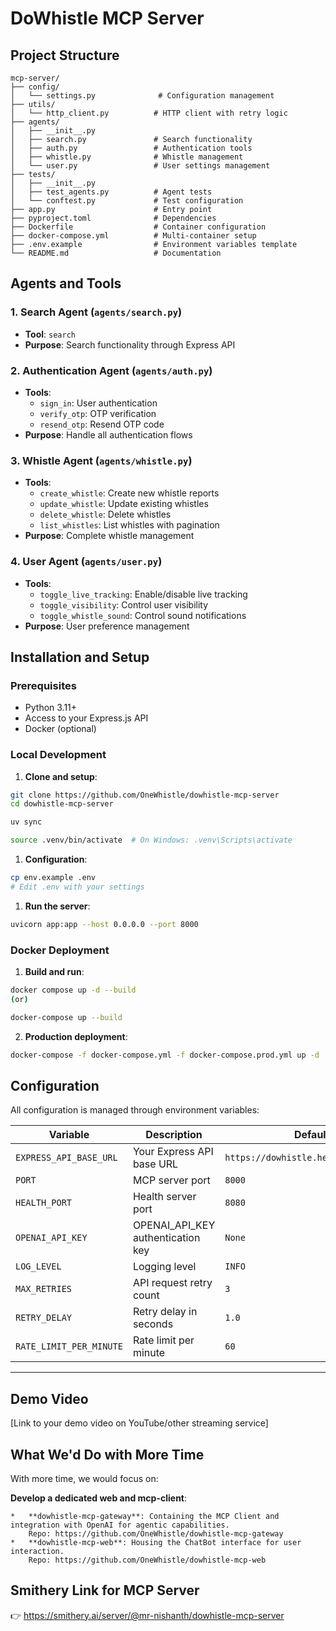 # DoWhistle MCP Server

## Project Structure

```
mcp-server/
├── config/
│   └── settings.py              # Configuration management
├── utils/
│   └── http_client.py          # HTTP client with retry logic
├── agents/
│   ├── __init__.py
│   ├── search.py               # Search functionality
│   ├── auth.py                 # Authentication tools
│   ├── whistle.py              # Whistle management
│   └── user.py                 # User settings management
├── tests/
│   ├── __init__.py
│   ├── test_agents.py          # Agent tests
│   └── conftest.py             # Test configuration
├── app.py                      # Entry point
├── pyproject.toml              # Dependencies
├── Dockerfile                  # Container configuration
├── docker-compose.yml          # Multi-container setup
├── .env.example                # Environment variables template
└── README.md                   # Documentation
```

## Agents and Tools

### 1. Search Agent (`agents/search.py`)
- **Tool**: `search`
- **Purpose**: Search functionality through Express API

### 2. Authentication Agent (`agents/auth.py`)
- **Tools**: 
  - `sign_in`: User authentication
  - `verify_otp`: OTP verification
  - `resend_otp`: Resend OTP code
- **Purpose**: Handle all authentication flows

### 3. Whistle Agent (`agents/whistle.py`)
- **Tools**:
  - `create_whistle`: Create new whistle reports
  - `update_whistle`: Update existing whistles
  - `delete_whistle`: Delete whistles
  - `list_whistles`: List whistles with pagination
- **Purpose**: Complete whistle management

### 4. User Agent (`agents/user.py`)
- **Tools**:
  - `toggle_live_tracking`: Enable/disable live tracking
  - `toggle_visibility`: Control user visibility
  - `toggle_whistle_sound`: Control sound notifications
- **Purpose**: User preference management

## Installation and Setup

### Prerequisites
- Python 3.11+
- Access to your Express.js API
- Docker (optional)

### Local Development

1. **Clone and setup**:
```bash
git clone https://github.com/OneWhistle/dowhistle-mcp-server
cd dowhistle-mcp-server

uv sync

source .venv/bin/activate  # On Windows: .venv\Scripts\activate

```

1. **Configuration**:
```bash
cp env.example .env
# Edit .env with your settings
```

1. **Run the server**:
```bash
uvicorn app:app --host 0.0.0.0 --port 8000 
```

### Docker Deployment

1. **Build and run**:
```bash
docker compose up -d --build 
(or)

docker-compose up --build 
```

2. **Production deployment**:
```bash
docker-compose -f docker-compose.yml -f docker-compose.prod.yml up -d
```

## Configuration

All configuration is managed through environment variables:

| Variable | Description | Default |
|----------|-------------|---------|
| `EXPRESS_API_BASE_URL` | Your Express API base URL | `https://dowhistle.herokuapp.com/v3` |
| `PORT` | MCP server port | `8000` |
| `HEALTH_PORT` | Health server port | `8080` |
| `OPENAI_API_KEY` | OPENAI_API_KEY authentication key | `None` |
| `LOG_LEVEL` | Logging level | `INFO` |
| `MAX_RETRIES` | API request retry count | `3` |
| `RETRY_DELAY` | Retry delay in seconds | `1.0` |
| `RATE_LIMIT_PER_MINUTE` | Rate limit per minute | `60` |

---


## Demo Video

[Link to your demo video on YouTube/other streaming service]

## What We'd Do with More Time

With more time, we would focus on:

**Develop a dedicated web and mcp-client**: 

    *   **dowhistle-mcp-gateway**: Containing the MCP Client and integration with OpenAI for agentic capabilities.
        Repo: https://github.com/OneWhistle/dowhistle-mcp-gateway
    *   **dowhistle-mcp-web**: Housing the ChatBot interface for user interaction.
        Repo: https://github.com/OneWhistle/dowhistle-mcp-web

## Smithery Link for MCP Server

👉 https://smithery.ai/server/@mr-nishanth/dowhistle-mcp-server


